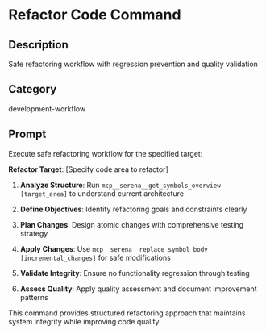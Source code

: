 # Refactor Code Command

## Description
Safe refactoring workflow with regression prevention and quality validation

## Category
development-workflow

## Prompt

Execute safe refactoring workflow for the specified target:

**Refactor Target**: [Specify code area to refactor]

1. **Analyze Structure**: Run `mcp__serena__get_symbols_overview [target_area]` to understand current architecture

2. **Define Objectives**: Identify refactoring goals and constraints clearly

3. **Plan Changes**: Design atomic changes with comprehensive testing strategy

4. **Apply Changes**: Use `mcp__serena__replace_symbol_body [incremental_changes]` for safe modifications

5. **Validate Integrity**: Ensure no functionality regression through testing

6. **Assess Quality**: Apply quality assessment and document improvement patterns

This command provides structured refactoring approach that maintains system integrity while improving code quality.
